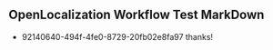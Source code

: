 ## OpenLocalization Workflow Test MarkDown
* 92140640-494f-4fe0-8729-20fb02e8fa97 
thanks!<!--HONumber=Mar16_HO2-->
